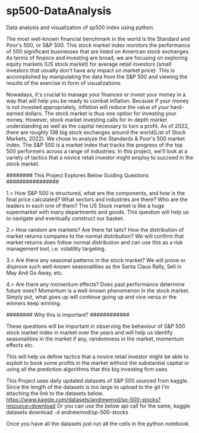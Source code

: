 # sp500-DataAnalysis
Data analysis and visualization of sp500 index using python.

The most well-known financial benchmark in the world is the Standard and Poor's 500, or S&P 500. This stock market index monitors the performance of 500 significant businesses that are listed on American stock exchanges. As terms of finance and investing are broad, we are focusing on exploring equity markets (US stock market) for average retail investors (small investors that usually don't have any impact on market price). This is accomplished by manipulating the data from the S&P 500 and viewing the results of the exercise in form of visualizations.

Nowadays, it's crucial to manage your finances or invest your money in a way that will help you be ready to combat inflation. Because if your money is not invested appropriately, inflation will reduce the value of your hard-earned dollars. The stock market is thus one option for investing your money. However, stock market investing calls for in-depth market understanding as well as the capital necessary to turn a profit. As of 2022, there are roughly 138 big stock exchanges around the world(List of Stock Markets, 2022). We chose to analyze the Standards & Poor's 500 market index. The S&P 500 is a market index that tracks the progress of the top 500 performers across a range of industries. In this project, we'll look at a variety of tactics that a novice retail investor might employ to succeed in the stock market.


######## This Project Explores Below Guiding Questions ################

1.> How S&P 500 is structured, what are the components, and how is the final price calculated? What sectors and industries are there? Who are the leaders in each one of them?
The US Stock market is like a huge supermarket with many departments and goods. This question will help us to navigate and eventually construct our basket.

2.> How random are markets? Are there fat tails? How the distribution of market returns compares to the normal distribution?
We will confirm that market returns does follow normal distribution and can use this as a risk management tool, i.e. volatility targeting.

3.> Are there any seasonal patterns in the stock market?
We will prove or disprove such well-known seasonalities as the Santa Claus Rally, Sell in May And Go Away, etc.

4.> Are there any momentum effects? Does past performance determine future ones?
Momentum is a well-known phenomenon in the stock market. Simply put, what goes up will continue going up and vice versa or the winners keep winning.

######## Why this is important? ############

These questions will be important in observing the behaviour of S&P 500 stock market index in market over the years and will help us identify seasonalities in the market if any, randomness in the market, momentum effects etc.

This will help us define tactics that a novice retail investor might be able to exploit to book some profits in the market without the substantial capital or using all the prediction algorithms that this big investing firm uses.


This Project uses daily updated datasets of S&P 500 sourced from kaggle. Since the length of the datasets is too large to upload to the git I'm attaching the link to the datasets below. 
https://www.kaggle.com/datasets/andrewmvd/sp-500-stocks?resource=download
Or you can use the below api call for the same,
kaggle datasets download -d andrewmvd/sp-500-stocks

Once you have all the datasets just run all the cells in the python notebook.
